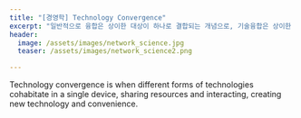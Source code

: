 ```yaml
---
title: "[경영학] Technology Convergence"
excerpt: "일반적으로 융합은 상이한 대상이 하나로 결합되는 개념으로, 기술융합은 상이한 기술이 하나로 융합되는 것으로 ... "
header:
  image: /assets/images/network_science.jpg
  teaser: /assets/images/network_science2.png

---
```


Technology convergence is when different forms of technologies cohabitate in a single device, sharing resources and interacting, creating new technology and convenience. 